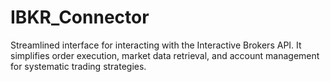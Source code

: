 # IBKR_Connector
Streamlined interface for interacting with the Interactive Brokers API. It simplifies order execution, market data retrieval, and account management for systematic trading strategies.
